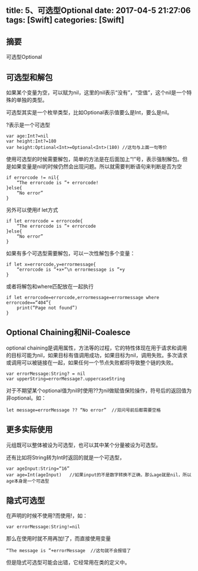 title: 5、可选型Optional
date: 2017-04-5 21:27:06
tags: [Swift]
categories: [Swift]
---

## 摘要
可选型Optional
<!--more-->


## 可选型和解包
	
如果某个变量为空，可以赋为nil，这里的nil表示“没有”，“空值”，这个nil是一个特殊的单独的类型。
	
可选型其实是一个枚举类型，比如Optional<Int>表示值要么是Int，要么是nil。
	
?表示是一个可选型

	var age:Int?=nil
	var height:Int?=180
	var height:Optional<Int>=Optional<Int>(180)	//这句与上面一句等价

使用可选型的时候需要解包，简单的方法是在后面加上“!”号，表示强制解包。但是如果变量是nil的时候仍然会出现问题。所以就需要判断语句来判断是否为空

	if errorcode != nil{
		“The errorcode is ”+ errorcode!
	}else{
		“No error”
	}
	
另外可以使用if let方式

	if let errorcode = errorcode{
		“The errorcode is ”+ errorcode
	}else{
		“No error”
	}

如果有多个可选型需要解包，可以一次性解包多个变量：

	if let x=errorcode,y=errormessage{
		“errorcode is ”+x+”\n errormessage is ”+y
	}

或者将解包和where匹配放在一起执行

	if let errorcode=errorcode,errormessage=errormessage where errorcode==“404”{
		print(“Page not found”)
	}

## Optional Chaining和Nil-Coalesce

optional chaining是调用属性，方法等的过程，它的特性体现在用于请求和调用的目标可能为nil，如果目标有值调用成功，如果目标为nil，调用失败。多次请求或调用可以被链接在一起，如果任何一个节点失败都将导致整个链的失败。

	var errorMessage:String? = nil
	var upperString=errorMessage?.uppercaseString

对于不期望某个optional值为nil时使用??为nil做赋值保险操作，符号后的返回值为非optional。如：

	let message=errorMessage ?? “No error”	//双问号前后都需要空格

## 更多实际使用
	
元组既可以整体被设为可选型，也可以其中某个分量被设为可选型。
	
还有比如将String转为Int时返回的就是一个可选型，

	var ageInput:String=“16”
	var age=Int(ageInput)	//如果input的不是数字转换不正确，那么age就是nil，所以age本身是一个可选型

## 隐式可选型

在声明的时候不使用?而使用!，如：

	var errorMessage:String!=nil
	
那么在使用时就不用再加!了，而直接使用变量

	“The message is ”+errorMessage	//这句就不会报错了
	
但是隐式可选型可能会出错，它经常用在类的定义中。

